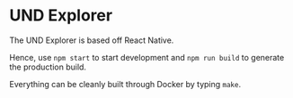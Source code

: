# UND Explorer

The UND Explorer is based off React Native.

Hence, use `npm start` to start development and `npm run build` to generate
the production build.

Everything can be cleanly built through Docker by typing `make`.

